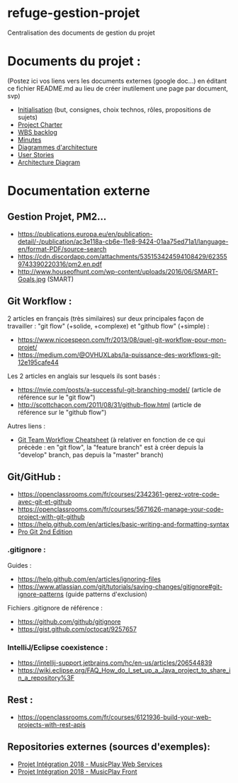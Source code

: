 # refuge-gestion-projet
Centralisation des documents de gestion du projet



Documents du projet :
=====================
(Postez ici vos liens vers les documents externes (google doc...) en éditant ce fichier README.md au lieu de créer inutilement une page par document, svp)

- [Initialisation](https://docs.google.com/document/d/1gBDud3LpvzIHUw8_HQIu0eaOinJnq9tQKl2_UpnjVsE/edit) (but, consignes, choix technos, rôles, propositions de sujets)
- [Project Charter](https://docs.google.com/document/d/1-eo4aM_2slbmf-zPa_YHkvIrGOf8dDrlKQDj2gGk1Bk/edit)
- [WBS backlog](https://docs.google.com/spreadsheets/d/1xcJTQHaBiujmIFJoVDBjfTPv6cw6zPeTq2JODcNpshU/edit?usp=sharing)
- [Minutes](https://github.com/PID-2019-Refuge/refuge-gestion-projet/tree/master/minutes)
- [Diagrammes d'architecture](https://github.com/PID-2019-Refuge/refuge-gestion-projet/tree/master/architecture)
- [User Stories](https://docs.google.com/document/d/1BqkM7wtp0YOO9krh8iRbteRxV0Xlvye03hJlL0XGbUY/edit?usp=sharing)
- [Architecture Diagram](https://docs.google.com/presentation/d/1x-C_dEIZAp0FltLLUbiz0otqm-aufp0Jgs69p8wCAr0/edit?usp=sharing)



Documentation externe
=====================

## Gestion Projet, PM2...

- https://publications.europa.eu/en/publication-detail/-/publication/ac3e118a-cb6e-11e8-9424-01aa75ed71a1/language-en/format-PDF/source-search 
- https://cdn.discordapp.com/attachments/535153424594108429/623559743390220316/pm2.en.pdf
- http://www.houseofhunt.com/wp-content/uploads/2016/06/SMART-Goals.jpg (SMART)


## Git Workflow :

2 articles en français (très similaires) sur deux principales façon de travailler : "git flow" (+solide, +complexe) et "github flow" (+simple) :
- https://www.nicoespeon.com/fr/2013/08/quel-git-workflow-pour-mon-projet/ 
- https://medium.com/@OVHUXLabs/la-puissance-des-workflows-git-12e195cafe44

Les 2 articles en anglais sur lesquels ils sont basés :
- https://nvie.com/posts/a-successful-git-branching-model/ (article de référence sur le "git flow")
- http://scottchacon.com/2011/08/31/github-flow.html (article de référence sur le "github flow")

Autres liens :
- [Git Team Workflow Cheatsheet](https://jameschambers.co/writing/git-team-workflow-cheatsheet/) (à relativer en fonction de ce qui précède : en "git flow", la "feature branch" est à créer depuis la "develop" branch, pas depuis la "master" branch)

## Git/GitHub :

- https://openclassrooms.com/fr/courses/2342361-gerez-votre-code-avec-git-et-github
- https://openclassrooms.com/fr/courses/5671626-manage-your-code-project-with-git-github 
- https://help.github.com/en/articles/basic-writing-and-formatting-syntax
- [Pro Git 2nd Edition](https://git-scm.com/book/en/v2/)

### .gitignore :
Guides :
- https://help.github.com/en/articles/ignoring-files
- https://www.atlassian.com/git/tutorials/saving-changes/gitignore#git-ignore-patterns (guide patterns d'exclusion)

Fichiers .gitignore de référence :
- https://github.com/github/gitignore
- https://gist.github.com/octocat/9257657

### IntelliJ/Eclipse coexistence :
- https://intellij-support.jetbrains.com/hc/en-us/articles/206544839
- https://wiki.eclipse.org/FAQ_How_do_I_set_up_a_Java_project_to_share_in_a_repository%3F

## Rest :

- https://openclassrooms.com/fr/courses/6121936-build-your-web-projects-with-rest-apis

## Repositories externes (sources d'exemples):

- [Projet Intégration 2018 - MusicPlay Web Services](https://github.com/iepscf-namur/musicplay-ws)
- [Projet Intégration 2018 - MusicPlay Front](https://github.com/iepscf-namur/musicplay-ctv)
